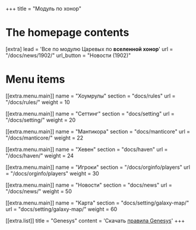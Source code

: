 +++
title = "Модуль по хонор"


# The homepage contents
[extra]
lead = 'Все по модулю Царевых по <b>вселенной хонор</b>'
url = "/docs/news/1902/"
url_button = "Новости (1902)"

# Menu items
[[extra.menu.main]]
name = "Хоумрулы"
section = "docs/rules"
url = "/docs/rules/"
weight = 10

[[extra.menu.main]]
name = "Сеттинг"
section = "docs/setting"
url = "/docs/setting/"
weight = 20

[[extra.menu.main]]
name = "Мантикора"
section = "docs/manticore"
url = "/docs/manticore/"
weight = 22

[[extra.menu.main]]
name = "Хевен"
section = "docs/haven"
url = "/docs/haven/"
weight = 24

[[extra.menu.main]]
name = "Игроки"
section = "/docs/orginfo/players"
url = "/docs/orginfo/players"
weight = 30

[[extra.menu.main]]
name = "Новости"
section = "docs/news"
url = "/docs/news/"
weight = 50

[[extra.menu.main]]
name = "Карта"
section = "docs/setting/galaxy-map/"
url = "docs/setting/galaxy-map/"
weight = 60




[[extra.list]]
title = "Genesys"
content = 'Скачать <a href="/files/genesys-rus.pdf">правила Genesys</a>'
+++
